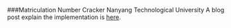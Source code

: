 ###Matriculation Number Cracker
Nanyang Technological University
A blog post explain the implementation is [here][1].

[1]: http://idf.github.io/computer%20science/2014/03/17/the-secret-behind-ntu-matriculation-numbers
